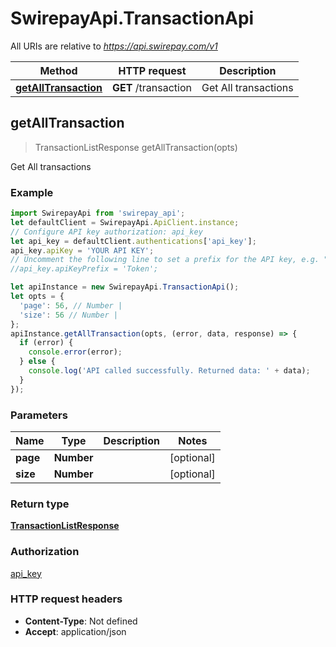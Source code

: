 # SwirepayApi.TransactionApi

All URIs are relative to *https://api.swirepay.com/v1*

Method | HTTP request | Description
------------- | ------------- | -------------
[**getAllTransaction**](TransactionApi.md#getAllTransaction) | **GET** /transaction | Get All transactions



## getAllTransaction

> TransactionListResponse getAllTransaction(opts)

Get All transactions

### Example

```javascript
import SwirepayApi from 'swirepay_api';
let defaultClient = SwirepayApi.ApiClient.instance;
// Configure API key authorization: api_key
let api_key = defaultClient.authentications['api_key'];
api_key.apiKey = 'YOUR API KEY';
// Uncomment the following line to set a prefix for the API key, e.g. "Token" (defaults to null)
//api_key.apiKeyPrefix = 'Token';

let apiInstance = new SwirepayApi.TransactionApi();
let opts = {
  'page': 56, // Number | 
  'size': 56 // Number | 
};
apiInstance.getAllTransaction(opts, (error, data, response) => {
  if (error) {
    console.error(error);
  } else {
    console.log('API called successfully. Returned data: ' + data);
  }
});
```

### Parameters


Name | Type | Description  | Notes
------------- | ------------- | ------------- | -------------
 **page** | **Number**|  | [optional] 
 **size** | **Number**|  | [optional] 

### Return type

[**TransactionListResponse**](TransactionListResponse.md)

### Authorization

[api_key](../README.md#api_key)

### HTTP request headers

- **Content-Type**: Not defined
- **Accept**: application/json

